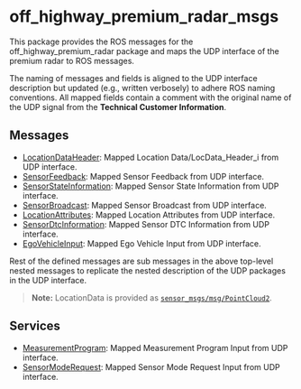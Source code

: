 # off_highway_premium_radar_msgs

This package provides the ROS messages for the off_highway_premium_radar package and maps the UDP
interface of the premium radar to ROS messages.

The naming of messages and fields is aligned to the UDP interface description but updated (e.g.,
written verbosely) to adhere ROS naming conventions. All mapped fields contain a comment with the
original name of the UDP signal from the **Technical Customer Information**.

## Messages

* [LocationDataHeader](msg/LocationDataHeader.msg): Mapped Location Data/LocData_Header_i from UDP
  interface.
* [SensorFeedback](msg/SensorFeedback.msg): Mapped Sensor Feedback from UDP interface.
* [SensorStateInformation](msg/SensorStateInformation.msg): Mapped Sensor State Information from UDP
  interface.
* [SensorBroadcast](msg/SensorBroadcast.msg): Mapped Sensor Broadcast from UDP interface.
* [LocationAttributes](msg/LocationAttributes.msg): Mapped Location Attributes from UDP interface.
* [SensorDtcInformation](msg/SensorDtcInformation.msg): Mapped Sensor DTC Information from UDP
  interface.
* [EgoVehicleInput](msg/EgoVehicleInput.msg): Mapped Ego Vehicle Input from UDP interface.

Rest of the defined messages are sub messages in the above top-level nested messages to replicate
the nested description of the UDP packages in the UDP interface.

> **Note:** LocationData is provided as
> [`sensor_msgs/msg/PointCloud2`](http://docs.ros.org/en/noetic/api/sensor_msgs/html/msg/PointCloud2.html).

## Services

* [MeasurementProgram](srv/MeasurementProgram.srv): Mapped Measurement Program Input from UDP
  interface.
* [SensorModeRequest](srv/SensorModeRequest.srv): Mapped Sensor Mode Request Input from UDP
  interface.
